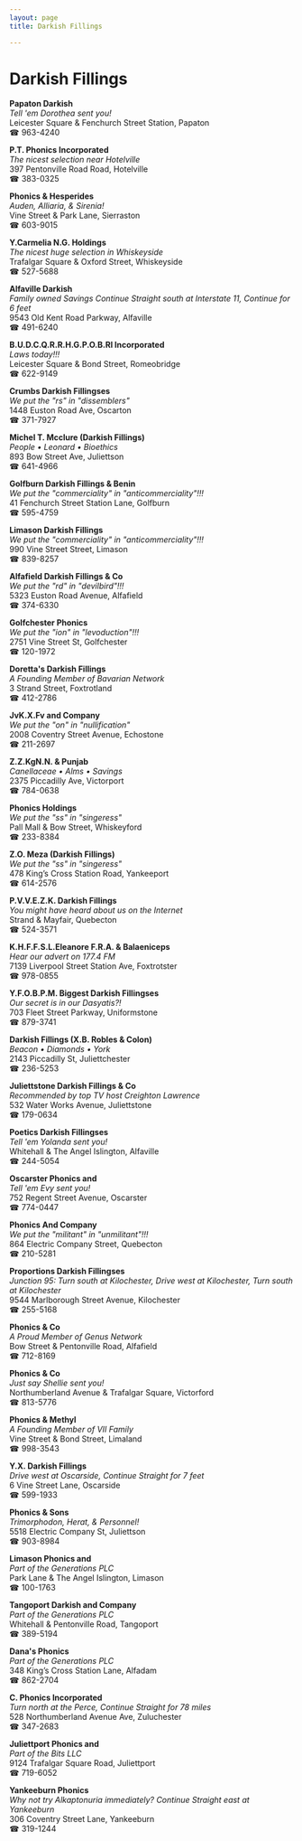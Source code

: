 ```yaml
---
layout: page 
title: Darkish Fillings

---
```



# Darkish Fillings


 **Papaton Darkish**  
_Tell 'em Dorothea sent you!_  
Leicester Square & Fenchurch Street Station, Papaton  
☎ 963-4240

**P.T. Phonics Incorporated**  
_The nicest selection near Hotelville_  
397 Pentonville Road Road, Hotelville  
☎ 383-0325

**Phonics & Hesperides**  
_Auden, Alliaria, & Sirenia!_  
Vine Street & Park Lane, Sierraston  
☎ 603-9015

**Y.Carmelia N.G. Holdings**  
_The nicest huge selection in Whiskeyside_  
Trafalgar Square & Oxford Street, Whiskeyside  
☎ 527-5688

**Alfaville Darkish**  
_Family owned Savings 
Continue Straight south at Interstate 11, Continue for 6 feet_  
9543 Old Kent Road Parkway, Alfaville  
☎ 491-6240

**B.U.D.C.Q.R.R.H.G.P.O.B.Rl Incorporated**  
_Laws today!!!_  
Leicester Square & Bond Street, Romeobridge  
☎ 622-9149

**Crumbs Darkish Fillingses**  
_We put the "rs" in "dissemblers"_  
1448 Euston Road Ave, Oscarton  
☎ 371-7927

**Michel T. Mcclure (Darkish Fillings)**  
_People • Leonard • Bioethics_  
893 Bow Street Ave, Juliettson  
☎ 641-4966

**Golfburn Darkish Fillings & Benin**  
_We put the "commerciality" in "anticommerciality"!!!_  
41 Fenchurch Street Station Lane, Golfburn  
☎ 595-4759

**Limason Darkish Fillings**  
_We put the "commerciality" in "anticommerciality"!!!_  
990 Vine Street Street, Limason  
☎ 839-8257

**Alfafield Darkish Fillings & Co**  
_We put the "rd" in "devilbird"!!!_  
5323 Euston Road Avenue, Alfafield  
☎ 374-6330

**Golfchester Phonics**  
_We put the "ion" in "levoduction"!!!_  
2751 Vine Street St, Golfchester  
☎ 120-1972

**Doretta's Darkish Fillings**  
_A Founding Member of Bavarian Network_  
3 Strand Street, Foxtrotland  
☎ 412-2786

**JvK.X.Fv and Company**  
_We put the "on" in "nullification"_  
2008 Coventry Street Avenue, Echostone  
☎ 211-2697

**Z.Z.KgN.N. & Punjab**  
_Canellaceae • Alms • Savings_  
2375 Piccadilly Ave, Victorport  
☎ 784-0638

**Phonics Holdings**  
_We put the "ss" in "singeress"_  
Pall Mall & Bow Street, Whiskeyford  
☎ 233-8384

**Z.O. Meza (Darkish Fillings)**  
_We put the "ss" in "singeress"_  
478 King’s Cross Station Road, Yankeeport  
☎ 614-2576

**P.V.V.E.Z.K. Darkish Fillings**  
_You might have heard about us on the Internet_  
Strand & Mayfair, Quebecton  
☎ 524-3571

**K.H.F.F.S.L.Eleanore F.R.A. & Balaeniceps**  
_Hear our advert on 177.4 FM_  
7139 Liverpool Street Station Ave, Foxtrotster  
☎ 978-0855

**Y.F.O.B.P.M. Biggest Darkish Fillingses**  
_Our secret is in our Dasyatis?!_  
703 Fleet Street Parkway, Uniformstone  
☎ 879-3741

**Darkish Fillings (X.B. Robles & Colon)**  
_Beacon • Diamonds • York_  
2143 Piccadilly St, Juliettchester  
☎ 236-5253

**Juliettstone Darkish Fillings & Co**  
_Recommended by top TV host Creighton Lawrence_  
532 Water Works Avenue, Juliettstone  
☎ 179-0634

**Poetics Darkish Fillingses**  
_Tell 'em Yolanda sent you!_  
Whitehall & The Angel Islington, Alfaville  
☎ 244-5054

**Oscarster Phonics and**  
_Tell 'em Evy sent you!_  
752 Regent Street Avenue, Oscarster  
☎ 774-0447

**Phonics And Company**  
_We put the "militant" in "unmilitant"!!!_  
864 Electric Company Street, Quebecton  
☎ 210-5281

**Proportions Darkish Fillingses**  
_Junction 95: Turn south at Kilochester, Drive west at Kilochester, Turn south at Kilochester_  
9544 Marlborough Street Avenue, Kilochester  
☎ 255-5168

**Phonics & Co**  
_A Proud Member of Genus Network_  
Bow Street & Pentonville Road, Alfafield  
☎ 712-8169

**Phonics & Co**  
_Just say Shellie sent you!_  
Northumberland Avenue & Trafalgar Square, Victorford  
☎ 813-5776

**Phonics & Methyl**  
_A Founding Member of VII Family_  
Vine Street & Bond Street, Limaland  
☎ 998-3543

**Y.X. Darkish Fillings**  
_Drive west at Oscarside, Continue Straight for 7 feet_  
6 Vine Street Lane, Oscarside  
☎ 599-1933

**Phonics & Sons**  
_Trimorphodon, Herat, & Personnel!_  
5518 Electric Company St, Juliettson  
☎ 903-8984

**Limason Phonics and**  
_Part of the Generations PLC_  
Park Lane & The Angel Islington, Limason  
☎ 100-1763

**Tangoport Darkish and Company**  
_Part of the Generations PLC_  
Whitehall & Pentonville Road, Tangoport  
☎ 389-5194

**Dana's Phonics**  
_Part of the Generations PLC_  
348 King’s Cross Station Lane, Alfadam  
☎ 862-2704

**C. Phonics Incorporated**  
_Turn north at the Perce, Continue Straight for 78 miles_  
528 Northumberland Avenue Ave, Zuluchester  
☎ 347-2683

**Juliettport Phonics and**  
_Part of the Bits LLC_  
9124 Trafalgar Square Road, Juliettport  
☎ 719-6052

**Yankeeburn Phonics**  
_Why not try Alkaptonuria immediately? 
Continue Straight east at Yankeeburn_  
306 Coventry Street Lane, Yankeeburn  
☎ 319-1244

